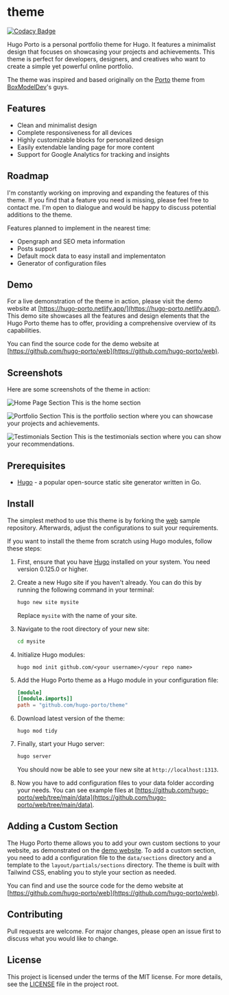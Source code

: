 # theme

[![Codacy Badge](https://app.codacy.com/project/badge/Grade/de8777e0fd0249d480a92da2dda5863d)](https://app.codacy.com/gh/hugo-porto/theme/dashboard?utm_source=gh&utm_medium=referral&utm_content=&utm_campaign=Badge_grade)

Hugo Porto is a personal portfolio theme for Hugo. It features a minimalist design that focuses on showcasing your
projects and achievements. This theme is perfect for developers, designers, and creatives who want to create a simple
yet powerful online portfolio.

The theme was inspired and based originally on the [Porto](https://boxmodel.dev/templates/porto/html) theme from
[BoxModelDev](https://boxmodel.dev/)'s guys.

## Features

- Clean and minimalist design
- Complete responsiveness for all devices
- Highly customizable blocks for personalized design
- Easily extendable landing page for more content
- Support for Google Analytics for tracking and insights

## Roadmap

I'm constantly working on improving and expanding the features of this theme. If you find that a feature you need is
missing, please feel free to contact me. I'm open to dialogue and would be happy to discuss potential additions to the theme.

Features planned to implement in the nearest time:

- Opengraph and SEO meta information
- Posts support
- Default mock data to easy install and implementaton
- Generator of configuration files

## Demo

For a live demonstration of the theme in action, please visit the demo website at
[https://hugo-porto.netlify.app/](https://hugo-porto.netlify.app/). This demo site showcases all the features and design
elements that the Hugo Porto theme has to offer, providing a comprehensive overview of its capabilities.

You can find the source code for the demo website at
[https://github.com/hugo-porto/web](https://github.com/hugo-porto/web).

## Screenshots

Here are some screenshots of the theme in action:

![Home Page Section](https://raw.githubusercontent.com/hugo-porto/theme/main/images/tn.png)
This is the home section

![Portfolio Section](https://raw.githubusercontent.com/hugo-porto/theme/main/images/portfolio.png)
This is the portfolio section where you can showcase your projects and achievements.

![Testimonials Section](https://raw.githubusercontent.com/hugo-porto/theme/main/images/testimonials.png)
This is the testimonials section where you can show your recommendations.

## Prerequisites

- [Hugo](https://gohugo.io/getting-started/installing/) - a popular open-source static site generator written in Go.

## Install

The simplest method to use this theme is by forking the [web](https://github.com/hugo-porto/web) sample repository.
Afterwards, adjust the configurations to suit your requirements.

If you want to install the theme from scratch using Hugo modules, follow these steps:

1. First, ensure that you have [Hugo](https://gohugo.io/getting-started/installing/) installed on your system. You need
   version 0.125.0 or higher.

2. Create a new Hugo site if you haven't already. You can do this by running the following command in your terminal:

   ```bash
   hugo new site mysite
   ```

   Replace `mysite` with the name of your site.

3. Navigate to the root directory of your new site:

   ```bash
   cd mysite
   ```

4. Initialize Hugo modules:

   ```shell
   hugo mod init github.com/<your username>/<your repo name>
   ```

5. Add the Hugo Porto theme as a Hugo module in your configuration file:

   ```toml
   [module]
   [[module.imports]]
   path = "github.com/hugo-porto/theme"
   ```

6. Download latest version of the theme:

   ```shell
   hugo mod tidy
   ```

7. Finally, start your Hugo server:

   ```bash
   hugo server
   ```

   You should now be able to see your new site at `http://localhost:1313`.

8. Now you have to add configuration files to your data folder according your needs. You can see example files at [https://github.com/hugo-porto/web/tree/main/data](https://github.com/hugo-porto/web/tree/main/data).

## Adding a Custom Section

The Hugo Porto theme allows you to add your own custom sections to your website, as demonstrated on the
[demo website](https://hugo-porto.netlify.app/). To add a custom section, you need to add a configuration file to the
`data/sections` directory and a template to the `layout/partials/sections` directory. The theme is built with Tailwind
CSS, enabling you to style your section as needed.

You can find and use the source code for the demo website at
[https://github.com/hugo-porto/web](https://github.com/hugo-porto/web).

## Contributing

Pull requests are welcome. For major changes, please open an issue first to discuss what you would like to change.

## License

This project is licensed under the terms of the MIT license. For more details, see the [LICENSE](LICENSE) file in the
project root.
